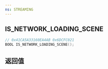 ```yaml
---
ns: STREAMING
---
```

## IS_NETWORK_LOADING_SCENE

```c
// 0x41CA5A33160EA4AB 0x6DCFC021
BOOL IS_NETWORK_LOADING_SCENE();
```


## 返回值
